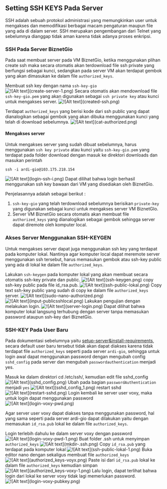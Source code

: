 ## Setting SSH KEYS Pada Server
SSH adalah sebuah protokol administrasi yang memungkinkan user untuk mengakses dan memodifikasi berbagai macam pengaturan maupun file yang ada di dalam server. SSH merupakan pengembangan dari Telnet yang sebelumnya dianggap tidak aman karena tidak adanya proses enkripsi.

### SSH Pada Server BiznetGio
Pada saat membuat server pada VM BiznetGio, ketika menggunakan plihan create ssh maka secara otomatis akan terdownload file ssh private yang berfungsi sebagai kunci, sedangkan pada server VM akan terdapat gembok yang akan dimasukan ke dalam file `authorized_keys`.

Membuat ssh key dengan nama `ssh-key-gio`
![!\[Alt text\](create-server-1.png)](ssh-key-configuration/create-server-1.png)
Secara otomatis akan mendownload file `ssh-key-gio.pem` yang akan digunakan sebagai `ssh private key` atau kunci untuk mengakses server.
![!\[Alt text\](created-ssh.png)](ssh-key-configuration/created-ssh.png)

Terdapat `authorized_keys` yang berisi kode dari ssh public yang dapat dianalogikan sebagai gembok yang akan dibuka menggunakan kunci yang telah di download sebelumnya.
![!\[Alt text\](cat-authorized.png)](ssh-key-configuration/cat-authorized.png)

#### Mengakses server
Untuk mengakses server yang sudah dibuat sebelumnya, harus menggunakan `ssh key private` atau kunci yaitu `ssh-key-gio.pem` yang terdapat pada folder download dengan masuk ke direktori downloads dan masukan perintah 
```
ssh -i ardi-gio@103.175.218.154
```
![!\[Alt text\](login-ssh-i.png)](ssh-key-configuration/login-ssh-i.png)
Dapat dilihat bahwa login berhasil menggunakan ssh key bawaan dari VM yang disediakan oleh BiznetGio.

Penjelasannya adalah sebagai berikut : 
1. `ssh-key-gio` yang telah terdownload sebelumnya berisikan `private-key` yang digunakan sebagai kunci untuk mengakses server VM BiznetGIo.
2. Server VM BiznetGio secara otomatis akan membuat file `authorized_keys` yang dianalogikan sebagai gembok sehingga server dapat diremote oleh komputer local.

### Akses Server Menggunakan SSH-KEYGEN
Untuk mengakses server dapat juga menggunakan ssh key yang terdapat pada komputer lokal. Nantinya agar komputer local dapat meremote server menggunakan ssh tersebut, harus memasukan gembok atau ssh-key public yang ada di lokal ke dalam file `authorized_keys`. 

Lakukan `ssh-keygen` pada komputer lokal yang akan membuat secara otomatis ssh-key private dan public.
![!\[Alt text\](ssh-keygen.png) ](ssh-key-configuration/ssh-keygen.png)
copy ssh-key public pada file id_rsa.pub.
![!\[Alt text\](ssh-public-lokal.png)](ssh-key-configuration/ssh-public-lokal.png) 
Copy text ssh-key public yang sudah di copy ke dalam file `authorized_keys` server. 
![!\[Alt text\](sudo-nano-authorized.png) ](ssh-key-configuration/sudo-nano-authorized.png)
![!\[Alt text\](input-publicsshlocal.png) ](ssh-key-configuration/input-publicsshlocal.png)
Lakukan pengujian dengan melakukan login.
![!\[Alt text\](server-login.png)](ssh-key-configuration/server-login.png)
Dapat dilihat bahwa komputer lokal langsung terhubung dengan server tanpa memasukan password ataupun ssh-key dari BiznetGio.

### SSH-KEY Pada User Baru 
Pada dokumentasi sebelumnya yaitu [setup-server&install-requirements](setup-server&install-requirements.md), secara default user baru tersebut tidak akan dapat diakses karena tidak terdapat file `authorized_keys` seperti pada server `ardi-gio`, sehingga untuk login awal dapat menggunakan password dengan mengubah config `sshd_config` pada server dan mengubah `passwordauthentication` menjadi yes. 

Masuk ke dalam direktori cd /etc/ssh/, kemudian edit file sshd_config
![!\[Alt text\](sshd_config.png) ](ssh-key-configuration/sshd_config.png)
Ubah pada bagian `passwordAuthentication` menjadi `yes`
![!\[Alt text\](sshd_config_1.png)](ssh-key-configuration/sshd_config_1.png) 
restart sshd
![!\[Alt text\](restart-sshd.png)](ssh-key-configuration/restart-sshd.png) 
Login kembali ke server user voxy, maka untuk login dapat menggunakan password 
![!\[Alt text\](login-voxy-pwd.png)](ssh-key-configuration/login-voxy-pwd.png)

Agar server user voxy dapat diakses tanpa menggunakan password, hal yang sama seperti pada server ardi-gio dapat dilakukan yaitu dengan memasukan `id_rsa.pub` lokal ke dalam file `authorized_keys`. 

Login terlebih dahulu ke dalam server voxy dengan password
![!\[Alt text\](login-voxy-pwd-1.png) ](ssh-key-configuration/login-voxy-pwd-1.png)
Buat folder .ssh untuk menyimpan `authorized_keys`
![!\[Alt text\](mkdir-.ssh.png) ](ssh-key-configuration/mkdir-.ssh.png)
Copy `id_rsa.pub` yang terdapat pada komputer lokal
![!\[Alt text\](ssh-public-lokal-1.png)](ssh-key-configuration/ssh-public-lokal-1.png) 
Buka editor nano dengan sekaligus membuat file `authorized_keys`
![!\[Alt text\](authorized_keys-voyx.png) ](ssh-key-configuration/authorized_keys-voyx.png)
Paste isi dari `id_rsa.pub` lokal ke dalam file `authorized_keys` kemudian simpan
![!\[Alt text\](authorized_keys-voxy-1.png)](ssh-key-configuration/authorized_keys-voxy-1.png)
Lalu login, dapat terlihat bahwa login dari lokal ke server voxy tidak lagi memerlukan password. 
![!\[Alt text\](login-voxy-pubkey.png)](ssh-key-configuration/login-voxy-pubkey.png)